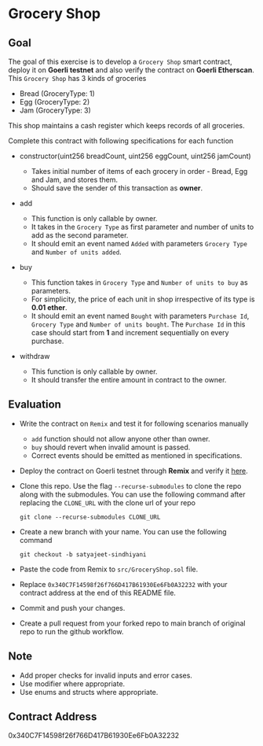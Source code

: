 # Grocery Shop

## Goal

The goal of this exercise is to develop a `Grocery Shop` smart contract, deploy it on **Goerli testnet** and also verify the contract on **Goerli Etherscan**. This `Grocery Shop` has 3 kinds of groceries

- Bread (GroceryType: 1)
- Egg (GroceryType: 2)
- Jam (GroceryType: 3)

This shop maintains a cash register which keeps records of all groceries.

Complete this contract with following specifications for each function

- constructor(uint256 breadCount, uint256 eggCount, uint256 jamCount)

  - Takes initial number of items of each grocery in order - Bread, Egg and Jam, and stores them.
  - Should save the sender of this transaction as **owner**.

- add

  - This function is only callable by owner.
  - It takes in the `Grocery Type` as first parameter and number of units to add as the second parameter.
  - It should emit an event named `Added` with parameters `Grocery Type` and `Number of units added`.

- buy

  - This function takes in `Grocery Type` and `Number of units to buy` as parameters.
  - For simplicity, the price of each unit in shop irrespective of its type is **0.01 ether**.
  - It should emit an event named `Bought` with parameters `Purchase Id`, `Grocery Type` and `Number of units bought`. The `Purchase Id` in this case should start from **1** and increment sequentially on every purchase.

- withdraw

  - This function is only callable by owner.
  - It should transfer the entire amount in contract to the owner.

## Evaluation

- Write the contract on `Remix` and test it for following scenarios manually

  - `add` function should not allow anyone other than owner.
  - `buy` should revert when invalid amount is passed.
  - Correct events should be emitted as mentioned in specifications.

- Deploy the contract on Goerli testnet through **Remix** and verify it [here](https://goerli.etherscan.io/verifyContract).

- Clone this repo. Use the flag `--recurse-submodules` to clone the repo along with the submodules. You can use the following command after replacing the `CLONE_URL` with the clone url of your repo

  ```
  git clone --recurse-submodules CLONE_URL
  ```

- Create a new branch with your name. You can use the following command

  ```
  git checkout -b satyajeet-sindhiyani
  ```

- Paste the code from Remix to `src/GroceryShop.sol` file.

- Replace `0x340C7F14598f26f766D417B61930Ee6Fb0A32232` with your contract address at the end of this README file.

- Commit and push your changes.

- Create a pull request from your forked repo to main branch of original repo to run the github workflow.

## Note

- Add proper checks for invalid inputs and error cases.
- Use modifier where appropriate.
- Use enums and structs where appropriate.

## Contract Address

0x340C7F14598f26f766D417B61930Ee6Fb0A32232
